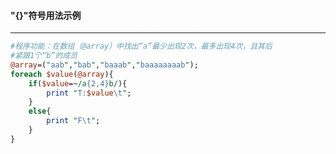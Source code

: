 #### "{}"符号用法示例
------
```perl
#程序功能：在数组（@array）中找出“a”最少出现2次，最多出现4次，且其后
#紧跟1个“b”的成员
@array=("aab","bab","baaab","baaaaaaaab");
foreach $value(@array){
	if($value=~/a{2,4}b/){
		print "T:$value\t"; 
	}
	else{
		print "F\t";
	}
}

```
